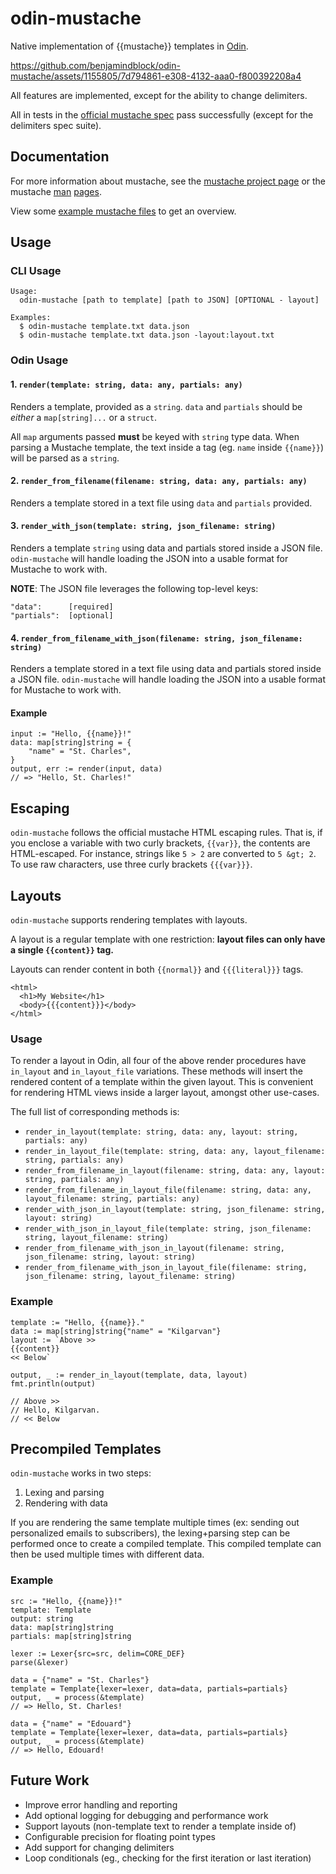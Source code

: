 # odin-mustache
Native implementation of {{mustache}} templates in [Odin](https://odin-lang.org).

https://github.com/benjamindblock/odin-mustache/assets/1155805/7d794861-e308-4132-aaa0-f800392208a4

All features are implemented, except for the ability to change delimiters.

All in tests in the [official mustache spec](https://github.com/mustache/spec) pass successfully (except for the delimiters spec suite).

## Documentation

For more information about mustache, see the [mustache project page](https://mustache.github.io) or the mustache [man](https://mustache.github.io/mustache.5.html) [pages](https://mustache.github.io/mustache.1.html).

View some [example mustache files](https://github.com/mustache/mustache/tree/master/examples) to get an overview.

## Usage

### CLI Usage
```
Usage:
  odin-mustache [path to template] [path to JSON] [OPTIONAL - layout]

Examples:
  $ odin-mustache template.txt data.json
  $ odin-mustache template.txt data.json -layout:layout.txt
```

### Odin Usage
#### 1. `render(template: string, data: any, partials: any)`

Renders a template, provided as a `string`. `data` and `partials` should be *either* a `map[string]...` or a `struct`.

All `map` arguments passed **must** be keyed with `string` type data. When parsing a Mustache template, the text inside a tag (eg. `name` inside `{{name}}`) will be parsed as a `string`.

#### 2. `render_from_filename(filename: string, data: any, partials: any)`

Renders a template stored in a text file using `data` and `partials` provided.

#### 3. `render_with_json(template: string, json_filename: string)`

Renders a template `string` using data and partials stored inside a JSON file. `odin-mustache` will handle loading the JSON into a usable format for Mustache to work with.

**NOTE**: The JSON file leverages the following top-level keys:
```
"data":      [required]
"partials":  [optional]
```

#### 4. `render_from_filename_with_json(filename: string, json_filename: string)`

Renders a template stored in a text file using data and partials stored inside a JSON file. `odin-mustache` will handle loading the JSON into a usable format for Mustache to work with.

#### Example
```odin
input := "Hello, {{name}}!"
data: map[string]string = {
    "name" = "St. Charles",
}
output, err := render(input, data)
// => "Hello, St. Charles!"
```

## Escaping
`odin-mustache` follows the official mustache HTML escaping rules. That is, if you enclose a variable with two curly brackets, `{{var}}`, the contents are HTML-escaped. For instance, strings like `5 > 2` are converted to `5 &gt; 2`. To use raw characters, use three curly brackets `{{{var}}}`.

## Layouts
`odin-mustache` supports rendering templates with layouts.

A layout is a regular template with one restriction: **layout files can only have a single `{{content}}` tag.**

Layouts can render content in both `{{normal}}` and `{{{literal}}}` tags.

```
<html>
  <h1>My Website</h1>
  <body>{{{content}}}</body>
</html>
```

### Usage
To render a layout in Odin, all four of the above render procedures have `in_layout` and `in_layout_file` variations. These methods will insert the rendered content of a template within the given layout. This is convenient for rendering HTML views inside a larger layout, amongst other use-cases.

The full list of corresponding methods is:
- `render_in_layout(template: string, data: any, layout: string, partials: any)`
- `render_in_layout_file(template: string, data: any, layout_filename: string, partials: any)`
- `render_from_filename_in_layout(filename: string, data: any, layout: string, partials: any)`
- `render_from_filename_in_layout_file(filename: string, data: any, layout_filename: string, partials: any)`
- `render_with_json_in_layout(template: string, json_filename: string, layout: string)`
- `render_with_json_in_layout_file(template: string, json_filename: string, layout_filename: string)`
- `render_from_filename_with_json_in_layout(filename: string, json_filename: string, layout: string)`
- `render_from_filename_with_json_in_layout_file(filename: string, json_filename: string, layout_filename: string)`

### Example
```odin
template := "Hello, {{name}}."
data := map[string]string{"name" = "Kilgarvan"}
layout := `Above >>
{{content}}
<< Below`

output, _ := render_in_layout(template, data, layout)
fmt.println(output)

// Above >>
// Hello, Kilgarvan.
// << Below
```

## Precompiled Templates
`odin-mustache` works in two steps:
1. Lexing and parsing
2. Rendering with data

If you are rendering the same template multiple times (ex: sending out personalized emails to subscribers), the lexing+parsing step can be performed once to create a compiled template. This compiled template can then be used multiple times with different data.

### Example
```odin
src := "Hello, {{name}}!"
template: Template
output: string
data: map[string]string
partials: map[string]string

lexer := Lexer{src=src, delim=CORE_DEF}
parse(&lexer)

data = {"name" = "St. Charles"}
template = Template{lexer=lexer, data=data, partials=partials}
output, _ = process(&template)
// => Hello, St. Charles!

data = {"name" = "Edouard"}
template = Template{lexer=lexer, data=data, partials=partials}
output, _ = process(&template)
// => Hello, Edouard!
```

## Future Work
- Improve error handling and reporting
- Add optional logging for debugging and performance work
- Support layouts (non-template text to render a template inside of) 
- Configurable precision for floating point types
- Add support for changing delimiters
- Loop conditionals (eg., checking for the first iteration or last iteration)
